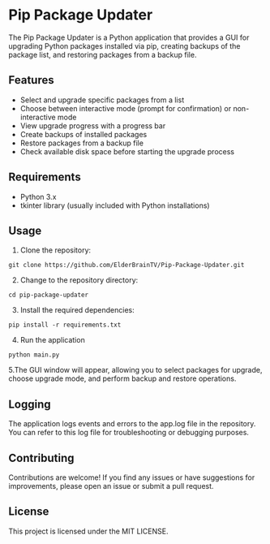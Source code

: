 # Pip Package Updater

The Pip Package Updater is a Python application that provides a GUI for upgrading Python packages installed via pip, creating backups of the package list, and restoring packages from a backup file.

## Features

- Select and upgrade specific packages from a list
- Choose between interactive mode (prompt for confirmation) or non-interactive mode
- View upgrade progress with a progress bar
- Create backups of installed packages
- Restore packages from a backup file
- Check available disk space before starting the upgrade process

## Requirements

- Python 3.x
- tkinter library (usually included with Python installations)

## Usage

1. Clone the repository:

```
git clone https://github.com/ElderBrainTV/Pip-Package-Updater.git
```

2. Change to the repository directory:

```
cd pip-package-updater
```

3. Install the required dependencies:
```
pip install -r requirements.txt
```
4. Run the application
```
python main.py
```
5.The GUI window will appear, allowing you to select packages for upgrade, choose upgrade mode, and perform backup and restore operations.

## Logging

The application logs events and errors to the app.log file in the repository. You can refer to this log file for troubleshooting or debugging purposes.
## Contributing

Contributions are welcome! If you find any issues or have suggestions for improvements, please open an issue or submit a pull request.
## License

This project is licensed under the MIT LICENSE.
